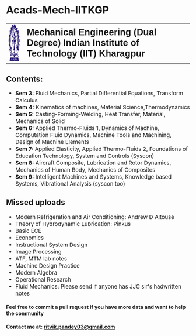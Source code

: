 # Acads-Mech-IITKGP

<table>

<tr>

<td>
    <img src="kgp_logo.png" height="100px">
</td>

<td style="font-size: 25px; font-weight: bold; font-family: sans-serif;">
    Mechanical Engineering (Dual Degree)
    Indian Institute of Technology (IIT) Kharagpur
</td>

</tr>

</table>

## Contents:

<ul style="font-size: 15px;">

<li><strong>Sem 3:</strong> Fluid Mechanics, Partial Differential Equations, Transform Calculus</li>
<li><strong>Sem 4:</strong> Kinematics of machines, Material Science,Thermodynamics</li>
<li><strong>Sem 5:</strong> Casting-Forming-Welding, Heat Transfer, Material, Mechanics of Solid</li>
<li><strong>Sem 6:</strong> Applied Thermo-Fluids 1, Dynamics of Machine, Computation Fluid Dynamics, Machine Tools and Machining, Design of Machine Elements</li>
<li><strong>Sem 7:</strong> Applied Elasticity, Applied Thermo-Fluids 2, Foundations of Education Technology, System and Controls (Syscon)</li>
<li><strong>Sem 8:</strong> Aircraft Composite, Lubrication and Rotor Dynamics, Mechanics of Human Body, Mechanics of Composites</li>
<li><strong>Sem 9:</strong> Intelligent Machines and Systems, Knowledge based Systems, Vibrational Analysis (syscon too)</li>

</ul>


## Missed uploads

<ul style="font-size: 15px;">
<li>Modern Refrigeration and Air Conditioning: Andrew D Altouse</li>
<li>Theory of Hydrodynamic Lubrication: Pinkus</li>
<li>Basic ECE</li>
<li>Economics</li>
<li>Instructional System Design</li>
<li>Image Processing</li>
<li>ATF, MTM lab notes</li>
<li>Machine Design Practice</li>
<li>Modern Algebra</li>
<li>Operational Research</li>
<li>Fluid Mechanics: Please send if anyone has JJC sir's hadwritten notes</li>

</ul>


#### Feel free to commit a pull request if you have more data and want to help the community

#### Contact me at: ritvik.pandey03@gmail.com